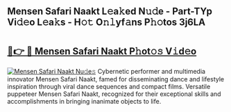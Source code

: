 ## Mensen Safari Naakt L𝚎a𝚔ed N𝚞𝚍e - Part-TYp Vi𝚍𝚎o L𝚎a𝚔s - H𝚘𝚝 O𝚗𝚕yf𝚊ns P𝚑𝚘tos 3j6LA

# <h2><a href="http://kfehnx.oniu.top/?m=Mensen+Safari+Naakt">🔗👉 🔴 Mensen Safari Naakt P𝚑ot𝚘𝚜 V𝚒d𝚎o</a></h2>

[![Mensen Safari Naakt Nu𝚍e𝚜](https://i.imgur.com/0qMVB7G.gif)](http://kfehnx.oniu.top/?m=Mensen+Safari+Naakt)
Cybernetic performer and multimedia innovator Mensen Safari Naakt, famed for disseminating dance and lifestyle inspiration through viral dance sequences and compact films. Versatile puppeteer Mensen Safari Naakt, recognized for their exceptional skills and accomplishments in bringing inanimate objects to life.  
